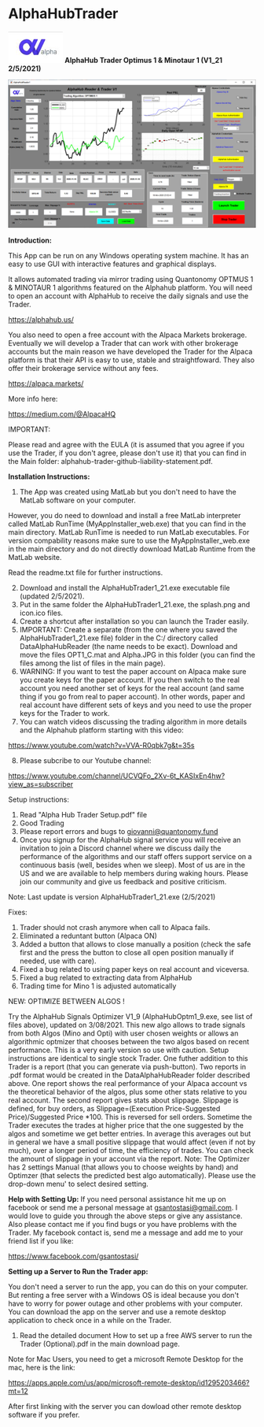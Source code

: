 # AlphaHubTrader
![ScreenShot](https://github.com/gsantostasi/AlphaHubTrader/blob/main/Alpha.JPG)
__AlphaHub Trader Optimus 1 & Minotaur 1 (V1_21 2/5/2021)__

![ScreenShot](https://github.com/gsantostasi/AlphaHubTrader/blob/main/Trader_11_16.PNG)

__Introduction:__

This App can be run on any Windows operating system machine. 
It has an easy to use GUI with interactive features and graphical displays. 

It allows automated trading via mirror trading using Quantonomy OPTMUS 1 & MINOTAUR 1 algorithms featured on the Alphahub platform.
You will need to open an account with AlphaHub to receive the daily signals and use the Trader.

https://alphahub.us/


You also need to open a free account with the Alpaca Markets brokerage. 
Eventually we will develop a Trader that can work with other brokerage accounts but the main reason we have developed the Trader for the Alpaca platform is that their API is easy to use, stable and straightfoward. They also offer their brokerage service without any fees. 

https://alpaca.markets/

More info here:

https://medium.com/@AlpacaHQ

IMPORTANT:

Please read and agree with the EULA (it is assumed that you agree if you use the Trader, if you don't agree, please don't use it) that you can find in the Main folder: alphahub-trader-github-liability-statement.pdf. 

__Installation Instructions:__

1) The App was created using MatLab but you don't need to have the MatLab software on your computer. 

However, you do need to download and install a free MatLab interpreter called MatLab RunTime (MyAppInstaller_web.exe) that you can find in the main directory. 
MatLab RunTime is needed to run MatLab executables. For version compability reasons make sure to use the MyAppInstaller_web.exe in the main directory and do not directly download MatLab Runtime from the MatLab website. 

Read the readme.txt file for further instructions.  

2) Download and install the AlphaHubTrader1_21.exe executable file (updated 2/5/2021). 
3) Put in the same folder the AlphaHubTrader1_21.exe, the splash.png and icon.ico files.
4) Create a shortcut after installation so you can launch the Trader easily. 
5) IMPORTANT: Create a separate (from the one where you saved the AlphaHubTrader1_21.exe file) folder in the C:/ directory called DataAlphaHubReader (the name needs to be exact). Download and move the files OPT1_C.mat and Alpha.JPG in this folder (you can find the files among the list of files in the main page). 
6) WARNING: If you want to test the paper account on Alpaca make sure you create keys for the paper account. If you then switch to the real account you need another set of keys for the real account (and same thing if you go from real to paper account). In other words, paper and real account have different sets of keys and you need to use the proper keys for the Trader to work. 
7) You can watch videos discussing the trading algorithm in more details and the Alphahub platform starting with this video:

https://www.youtube.com/watch?v=VVA-R0qbk7g&t=35s

8) Please subcribe to our Youtube channel:

https://www.youtube.com/channel/UCVQFo_2Xv-6t_KASIxEn4hw?view_as=subscriber

Setup instructions:

1) Read "Alpha Hub Trader Setup.pdf" file
2) Good Trading
3) Please report errors and bugs to giovanni@quantonomy.fund
4) Once you signup for the AlphaHub signal service you will receive an invitation to join a Discord channel where we discuss daily the performance of the algorithms and our staff offers support service on a continuous basis (well, besides when we sleep). Most of us are in the US and we are available to help members during waking hours. Please join our community and give us feedback and positive criticism. 

Note: Last update is version AlphaHubTrader1_21.exe (2/5/2021)

Fixes:
1) Trader should not crash anymore when call to Alpaca fails. 
2) Eliminated a reduntant button (Alpaca ON)
3) Added a button that allows to close manually a position (check the safe first and the press the button to close all open position manually if needed, use with care). 
4) Fixed a bug related to using paper keys on real account and viceversa. 
5) Fixed a bug related to extracting data from AlphaHub
6) Trading time for Mino 1 is adjusted automatically

NEW: OPTIMIZE BETWEEN ALGOS !

Try the AlphaHub Signals Optimizer V1_9 (AlphaHubOptm1_9.exe, see list of files above), updated on 3/08/2021.
This new algo allows to trade signals from both Algos (Mino and Opti) with user chosen weights or allows an algorithmic optmizer that chooses between the two algos based on recent performance. 
This is a very early version so use with caution. Setup instructions are identical to single stock Trader. 
One futher addition to this Trader is a report (that you can generate via push-button). Two reports in .pdf format would be created in the DataAlphaHubReader folder described above. One report shows the real performance of your Alpaca account vs the theoretical behavior of the algos, plus some other stats relative to you real account. The second report gives stats about slippage. Slippage is defined, for buy orders, as Slippage=(Execution Price-Suggested Price)/Suggested Price *100. This is reversed for sell orders. Sometime the Trader executes the trades at higher price that the one suggested by the algos and sometime we get better entries. In average this averages out but in general we have a small positive slippage that would affect (even if not by much), over a longer period of time, the efficiency of trades. You can check the amount of slippage in your account via the report. 
Note:
The Optimizer has 2 settings Manual (that allows you to choose weights by hand) and Optimzer (that selects the predicted best algo automatically). Please use the drop-down menu' to select desired setting.  

__Help with Setting Up:__
If you need personal assistance hit me up on facebook or send me a personal message at gsantostasi@gmail.com. I would love to guide you through the above steps or give any assistance. Also please contact me if you find bugs or you have problems with the Trader. 
My facebook contact is, send me a message and add me to your friend list if you like:

https://www.facebook.com/gsantostasi/

__Setting up a Server to Run the Trader app:__

You don't need a server to run the app, you can do this on your computer. But renting a free server with a Windows OS is ideal because you don't have to worry for power outage and other problems with your computer. 
You can download the app on the server and use a remote desktop application to check once in a while on the Trader. 

1) Read the detailed document How to set up a free AWS server to run the Trader (Optional).pdf in the main download page. 

Note for Mac Users, you need to get a microsoft Remote Desktop for the mac, here is the link:  

https://apps.apple.com/us/app/microsoft-remote-desktop/id1295203466?mt=12

After first linking with the server you can dowload other remote desktop software if you prefer. 





